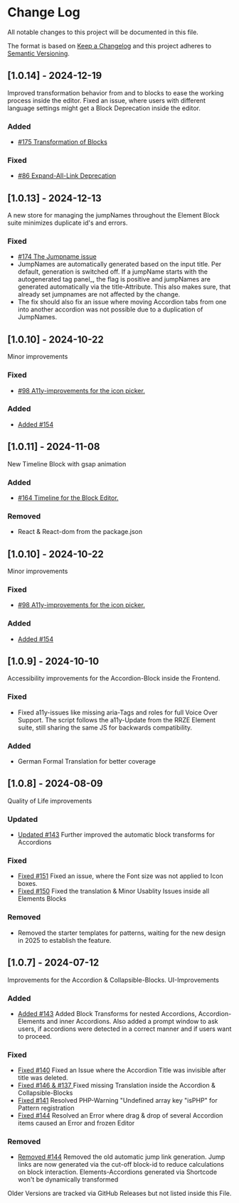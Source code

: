 
# Change Log
All notable changes to this project will be documented in this file.
 
The format is based on [Keep a Changelog](http://keepachangelog.com/)
and this project adheres to [Semantic Versioning](http://semver.org/).

## [1.0.14] - 2024-12-19
 
Improved transformation behavior from and to blocks to ease the working process inside the editor.
Fixed an issue, where users with different language settings might get a Block Deprecation inside the editor.
 
### Added
- [#175 Transformation of Blocks](https://github.com/RRZE-Webteam/rrze-elements-blocks/issues/175)

### Fixed
- [#86 Expand-All-Link Deprecation](https://github.com/RRZE-Webteam/rrze-elements-blocks/issues/176)


## [1.0.13] - 2024-12-13
 
A new store for managing the jumpNames throughout the Element Block suite minimizes duplicate id's and errors. 
 
### Fixed
- [#174 The Jumpname issue](https://github.com/RRZE-Webteam/rrze-elements-blocks/issues/174)
- JumpNames are automatically generated based on the input title. Per default, generation is switched off. If a jumpName starts with the autogenerated tag panel_, the flag is positive and jumpNames are generated automatically via the title-Attribute. This also makes sure, that already set jumpnames are not affected by the change.
- The fix should also fix an issue where moving Accordion tabs from one into another accordion was not possible due to a duplication of JumpNames.

 ## [1.0.10] - 2024-10-22
 
Minor improvements
 
### Fixed
- [#98 A11y-improvements for the icon picker.](https://github.com/RRZE-Webteam/rrze-elements-blocks/issues/98)

### Added
- [Added #154](https://github.com/RRZE-Webteam/rrze-elements-blocks/issues/154)


 ## [1.0.11] - 2024-11-08
 
New Timeline Block with gsap animation
 
### Added
- [#164 Timeline for the Block Editor.](https://github.com/RRZE-Webteam/rrze-elements-blocks/issues/164)

### Removed
- React & React-dom from the package.json

 ## [1.0.10] - 2024-10-22
 
Minor improvements
 
### Fixed
- [#98 A11y-improvements for the icon picker.](https://github.com/RRZE-Webteam/rrze-elements-blocks/issues/98)

### Added
- [Added #154](https://github.com/RRZE-Webteam/rrze-elements-blocks/issues/154)


 ## [1.0.9] - 2024-10-10
 
Accessibility improvements for the Accordion-Block inside the Frontend.
 
### Fixed
- Fixed a11y-issues like missing aria-Tags and roles for full Voice Over Support. The script follows the a11y-Update from the RRZE Element suite, still sharing the same JS for backwards compatibility.

### Added
- German Formal Translation for better coverage

 ## [1.0.8] - 2024-08-09
 
Quality of Life improvements
 
### Updated
- [Updated #143](https://github.com/RRZE-Webteam/rrze-elements-blocks/issues/143)
  Further improved the automatic block transforms for Accordions

### Fixed
- [Fixed #151](https://github.com/RRZE-Webteam/rrze-elements-blocks/issues/151)
  Fixed an issue, where the Font size was not applied to Icon boxes.
- [Fixed #150](https://github.com/RRZE-Webteam/rrze-elements-blocks/issues/150)
  Fixed the translation & Minor Usablity Issues inside all Elements Blocks

### Removed
- Removed the starter templates for patterns, waiting for the new design in 2025 to establish the feature.

## [1.0.7] - 2024-07-12
 
Improvements for the Accordion & Collapsible-Blocks. UI-Improvements
 
### Added
- [Added #143](https://github.com/RRZE-Webteam/rrze-elements-blocks/issues/143)
  Added Block Transforms for nested Accordions, Accordion-Elements and inner Accordions. Also added a prompt window to ask users, if accordions were detected in a correct manner and if users want to proceed.

### Fixed
- [Fixed #140](https://github.com/RRZE-Webteam/rrze-elements-blocks/issues/140)
  Fixed an Issue where the Accordion Title was invisible after title was deleted.
- [Fixed #146 & #137 ](https://github.com/RRZE-Webteam/rrze-elements-blocks/issues/146)
  Fixed missing Translation inside the Accordion & Collapsible-Blocks
- [Fixed #141](https://github.com/RRZE-Webteam/rrze-elements-blocks/issues/141)
  Resolved PHP-Warning "Undefined array key "isPHP" for Pattern registration
- [Fixed #144](https://github.com/RRZE-Webteam/rrze-elements-blocks/issues/144)
  Resolved an Error where drag & drop of several Accordion items caused an Error and frozen Editor

### Removed
- [Removed #144](https://github.com/RRZE-Webteam/rrze-elements-blocks/issues/144)
  Removed the old automatic jump link generation. Jump links are now generated via the cut-off block-id to reduce calculations on block interaction. Elements-Accordions generated via Shortcode won't be dynamically transformed


Older Versions are tracked via GitHub Releases but not listed inside this File.